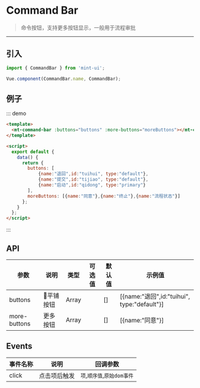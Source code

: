 # Command Bar

> 命令按钮，支持更多按钮显示，一般用于流程审批

-------------

## 引入

```javascript
import { CommandBar } from 'mint-ui';

Vue.component(CommandBar.name, CommandBar);
```

## 例子

::: demo
```html
<template>
  <mt-command-bar :buttons="buttons" :more-buttons="moreButtons"></mt-command-bar>
</template>

<script>
  export default {
    data() {
      return {
        buttons: [
            {name:"退回",id:"tuihui", type:"default"},
            {name:"提交",id:"tijiao", type:"default"},
            {name:"启动",id:"qidong", type:"primary"}
        ],
        moreButtons: [{name:"同意"},{name:"终止"},{name:"流程状态"}]
      };
    }
  };
</script>
```
:::


## API
| 参数 | 说明 | 类型 | 可选值 | 默认值 | 示例值 |
|------|-------|---------|-------|--------|--------|
| buttons | 平铺按钮 | Array |  | [] | [{name:"退回",id:"tuihui", type:"default"}] |
| more-buttons | 更多按钮 | Array | | [] | [{name:"同意"}] |

## Events
| 事件名称 | 说明 | 回调参数 |
|---------- |-------- |---------- |
| click  | 点击项后触发 | `项`,`顺序值`,`原始dom事件`  |

<script>
  export default {
    data() {
      return {
        buttons: [
            {name:"退回",id:"tuihui", type:"default"},
            {name:"提交",id:"tijiao", type:"default"},
            {name:"启动",id:"qidong", type:"primary"}
        ],
        moreButtons: [{name:"同意"},{name:"终止"},{name:"流程状态"}]
      };
    }
  };
</script>
